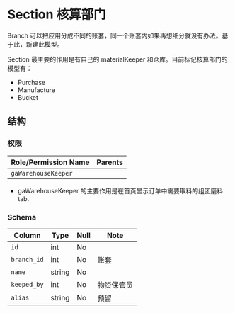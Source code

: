 # Section 核算部门

Branch 可以把应用分成不同的账套，同一个账套内如果再想细分就没有办法。基于此，新建此模型。

Section 最主要的作用是有自己的 materialKeeper 和仓库。目前标记核算部门的模型有：

- Purchase
- Manufacture
- Bucket

结构
---------------------------------------------------------------------
### 权限
Role/Permission Name    | Parents
------------------------|---------------
`gaWarehouseKeeper`     | 

- gaWarehouseKeeper 的主要作用是在首页显示订单中需要取料的组团磨料 tab.

### Schema
Column                              | Type      | Null | Note
------------------------------------|-----------|------|-------
`id`                                | int       | No   | 
`branch_id`                         | int       | No   | 账套
`name`                              | string    | No   | 
`keeped_by`                         | int       | No   | 物资保管员
`alias`                             | string    | No   | 预留

